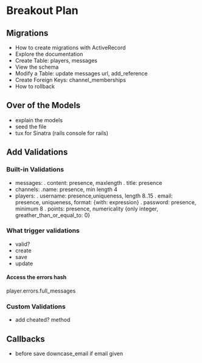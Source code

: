 # Breakout Plan

## Migrations

- How to create migrations with ActiveRecord
- Explore the documentation
- Create Table: players, messages
- View the schema
- Modify a Table: update messages url, add_reference
- Create Foreign Keys: channel_memberships
- How to rollback

## Over of the Models

- explain the models
- seed the file
- tux for Sinatra (rails console for rails)

## Add Validations

### Built-in Validations

- messages:
  . content: presence, maxlength
  . title: presence
- channels:
  .name: presence, min length 4
- players:
  . username: presence,uniqueness, length 8..15
  . email: presence, uniqueness, format: {with: expression}
  . password: presence, minimum 8
  . points: presence, numericality {only integer, greather_than_or_equal_to: 0}

### What trigger validations

- valid?
- create
- save
- update

#### Access the errors hash

player.errors.full_messages

### Custom Validations

- add cheated? method

## Callbacks

- before save downcase_email if email given
